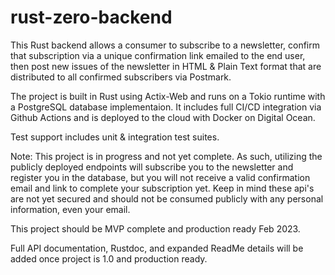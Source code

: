 # rust-zero-backend

This Rust backend allows a consumer to subscribe to a newsletter, confirm that subscription via a unique confirmation link emailed to the end user, then post new issues of the newsletter in HTML & Plain Text format that are distributed to all confirmed subscribers via Postmark.

The project is built in Rust using Actix-Web and runs on a Tokio runtime with a PostgreSQL database implementaion. It includes full CI/CD integration via Github Actions and is deployed to the cloud with Docker on Digital Ocean.  

Test support includes unit & integration test suites.

Note: This project is in progress and not yet complete.  As such, utilizing the publicly deployed endpoints will subscribe you to the newsletter and register you in the database, but you will not receive a valid confirmation email and link to complete your subscription yet.  Keep in mind these api's are not yet secured and should not be consumed publicly with any personal information, even your email.

This project should be MVP complete and production ready Feb 2023.  

Full API documentation, Rustdoc, and expanded ReadMe details will be added once project is 1.0 and production ready.
